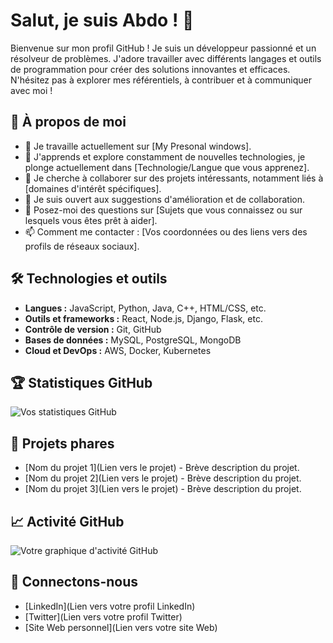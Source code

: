 # Salut, je suis Abdo ! 👋

Bienvenue sur mon profil GitHub ! Je suis un développeur passionné et un résolveur de problèmes. J'adore travailler avec différents langages et outils de programmation pour créer des solutions innovantes et efficaces. N'hésitez pas à explorer mes référentiels, à contribuer et à communiquer avec moi !

## 🚀 À propos de moi

- 🔭 Je travaille actuellement sur [My Presonal windows].
- 🌱 J'apprends et explore constamment de nouvelles technologies, je plonge actuellement dans [Technologie/Langue que vous apprenez].
- 👯 Je cherche à collaborer sur des projets intéressants, notamment liés à [domaines d'intérêt spécifiques].
- 🤔 Je suis ouvert aux suggestions d'amélioration et de collaboration.
- 💬 Posez-moi des questions sur [Sujets que vous connaissez ou sur lesquels vous êtes prêt à aider].
- 📫 Comment me contacter : [Vos coordonnées ou des liens vers des profils de réseaux sociaux].

## 🛠️ Technologies et outils

- **Langues :** JavaScript, Python, Java, C++, HTML/CSS, etc.
- **Outils et frameworks :** React, Node.js, Django, Flask, etc.
- **Contrôle de version :** Git, GitHub
- **Bases de données :** MySQL, PostgreSQL, MongoDB
- **Cloud et DevOps :** AWS, Docker, Kubernetes

## 🏆 Statistiques GitHub

![Vos statistiques GitHub](https://github-readme-stats.vercel.app/api?username=abdo1115&show_icons=true&hide_title=true&count_private=true&hide=prs)

## 📂 Projets phares

- [Nom du projet 1](Lien vers le projet) - Brève description du projet.
- [Nom du projet 2](Lien vers le projet) - Brève description du projet.
- [Nom du projet 3](Lien vers le projet) - Brève description du projet.

## 📈 Activité GitHub

![Votre graphique d'activité GitHub](https://activity-graph.herokuapp.com/graph?username=abdo1115&theme=react)

## 🤝 Connectons-nous

- [LinkedIn](Lien vers votre profil LinkedIn)
- [Twitter](Lien vers votre profil Twitter)
- [Site Web personnel](Lien vers votre site Web)
